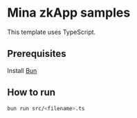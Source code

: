 # Mina zkApp samples

This template uses TypeScript.

## Prerequisites

Install [Bun](https://bun.sh/)


## How to run

```sh
bun run src/<filename>.ts
```
